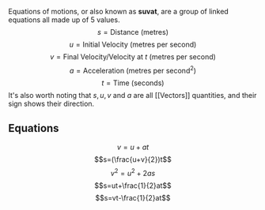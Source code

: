Equations of motions, or also known as **suvat**, are a group of linked equations all made up of 5 values.
$$s=\text{Distance (metres)}$$
$$u=\text{Initial Velocity} \text{ (metres per second)}$$
$$v=\text{Final Velocity/Velocity at } t \text{ (metres per second)}$$
$$ a = \text{Acceleration (metres per second}^2\text{)}$$
$$t=\text{Time (seconds)}$$
It's also worth noting that $s, u, v$ and $a$ are all [[Vectors]] quantities, and their sign shows their direction. 
## Equations
$$v=u+at$$
$$s=(\frac{u+v}{2})t$$
$$v^2=u^2+2as$$
$$s=ut+\frac{1}{2}at$$
$$s=vt-\frac{1}{2}at$$
